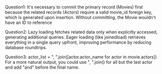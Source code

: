 Question1:
It's necessary to commit the primary record (Movies) first because the related records (Actors) require a valid movie_id foreign key, which is generated upon insertion. Without committing, the Movie wouldn't have an ID to reference

Question2:
Lazy loading fetches related data only when explicitly accessed, generating additional queries. Eager loading (like joinedload) retrieves everything in a single query upfront, improving performance by reducing database roundtrips.

Question3:
actor_list = ", ".join([actor.actor_name for actor in movie.actors])  
For a more natural output, you could use ", ".join() for all but the last actor and add "and" before the final name.



